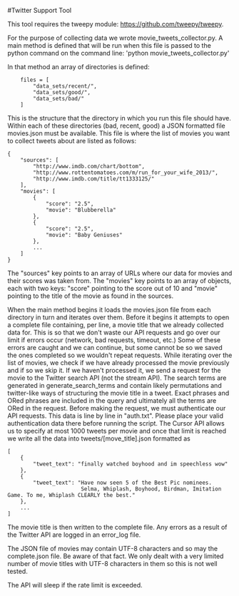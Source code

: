 
#Twitter Support Tool

This tool requires the tweepy module: https://github.com/tweepy/tweepy.

For the purpose of collecting data we wrote movie_tweets_collector.py.
A main method is defined that will be run when this file is passed to the python command on the command line: 
'python movie_tweets_collector.py'

In that method an array of directories is defined:
```
    files = [
        "data_sets/recent/",
        "data_sets/good/",
        "data_sets/bad/"
    ]
```

This is the structure that the directory in which you run this file should have. 
Within each of these directories (bad, recent, good) a JSON formatted file movies.json must be available. 
This file is where the list of movies you want to collect tweets about are listed as follows: 
```
{
    "sources": [
        "http://www.imdb.com/chart/bottom",
        "http://www.rottentomatoes.com/m/run_for_your_wife_2013/",
        "http://www.imdb.com/title/tt1333125/"
    ],
    "movies": [
        {
            "score": "2.5",
            "movie": "Blubberella"
        },
        {
            "score": "2.5",
            "movie": "Baby Geniuses"
        },
        ...
    ]
}
```
The "sources" key points to an array of URLs where our data for movies and their scores was taken from.
The "movies" key points to an array of objects, each with two keys: "score" pointing to the score out of 10 
and "movie" pointing to the title of the movie as found in the sources.

When the main method begins it loads the movies.json file from each directory in turn and iterates over them.
Before it begins it attempts to open a complete file containing, per line, a movie title that we already 
collected data for. This is so that we don't waste our API requests and go over our limit if errors occur 
(network, bad requests, timeout, etc.) Some of these errors are caught and we can continue, but some cannot be so 
we saved the ones completed so we wouldn't repeat requests. While iterating over the list of movies, we check if 
we have already processed the movie previously and if so we skip it. 
If we haven't processed it, we send a request for the movie to the Twitter search API (not the stream API). 
The search terms are generated in generate_search_terms and contain likely permutations and twitter-like ways of 
structuring the movie title in a tweet. Exact phrases and ORed phrases are included in the query and ultimately 
all the terms are ORed in the request. 
Before making the request, we must authenticate our API requests. This data is line by line in "auth.txt". Please
place your valid authentication data there before running the script.
The Cursor API allows us to specify at most 1000 tweets per movie and once that limit is reached we write all the data 
into tweets/[move_title].json formatted as
```
[
    {
        "tweet_text": "finally watched boyhood and im speechless wow"
    }, 
    {
        "tweet_text": "Have now seen 5 of the Best Pic nominees. 
                       Selma, Whiplash, Boyhood, Birdman, Imitation Game. To me, Whiplash CLEARLY the best."
    },
    ...
]
```
The movie title is then written to the complete file. 
Any errors as a result of the Twitter API are logged in an error_log file. 

The JSON file of movies may contain UTF-8 characters and so may the complete.json file. Be aware of that fact. We
only dealt with a very limited number of movie titles with UTF-8 characters in them so this is not well tested.

The API will sleep if the rate limit is exceeded.


